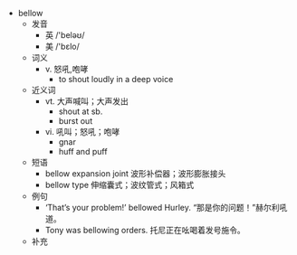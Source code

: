 - bellow
  - 发音
    - 英 /'beləʊ/
    - 美 /'bɛlo/
  - 词义
    - v. 怒吼,咆哮
      - to shout loudly in a deep voice
  - 近义词
    - vt. 大声喊叫；大声发出
      - shout at sb.
      - burst out
    - vi. 吼叫；怒吼；咆哮
      - gnar
      - huff and puff
  - 短语
    - bellow expansion joint 波形补偿器；波形膨胀接头
    - bellow type 伸缩囊式；波纹管式；风箱式
  - 例句
    - ‘That’s your problem!’ bellowed Hurley. “那是你的问题！”赫尔利吼道。
    - Tony was bellowing orders. 托尼正在吆喝着发号施令。
  - 补充